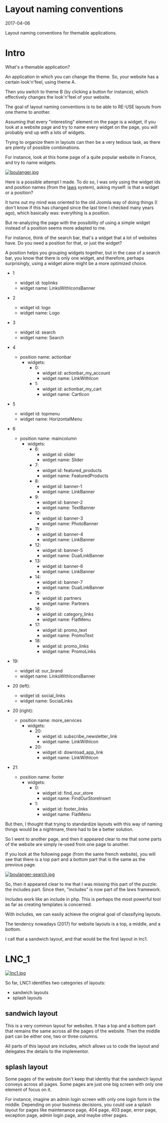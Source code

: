 Layout naming conventions
===========================
2017-04-06



Layout naming conventions for themable applications.




Intro
==========


What's a themable application?

An application in which you can change the theme.
So, your website has a certain look'n'feel, using theme A.

Then you switch to theme B (by clicking a button for instance),
which effectively changes the look'n'feel of your website.



The goal of layout naming conventions is to be able to RE-USE layouts from one theme to another.



Assuming that every "interesting" element on the page is a widget, if you look at a website page and try to name every 
widget on the page, you will probably end up with a lots of widgets.
 
Trying to organize them in layouts can then be a very tedious task, as there are plenty of possible combinations.

For instance, look at this home page of a quite popular website in France, and try to name widgets.


[![boulanger.jpg](https://s19.postimg.org/xvy02s1nn/boulanger.jpg)](https://postimg.org/image/qsq4n5w7z/)









Here is a possible attempt I made.
To do so, I was only using the widget ids and position names (from the [laws](https://github.com/lingtalfi/laws) system),
asking myself: is that a widget or a position?

It turns out my mind was oriented to the old Joomla way of doing things (I don't know if this has changed since
the last time I checked many years ago), which basically was: everything is a position.
 
But re-analyzing the page with the possibility of using a simple widget instead of a position seems more adapted to me.

For instance, think of the search bar, that's a widget that a lot of websites have.
Do you need a position for that, or just the widget?

A position helps you grouping widgets together, but in the case of a search bar, you know that there is only
one widget, and therefore, perhaps surprisingly, using a widget alone might be a more optimized choice.   



- 1
    - widget id: toplinks
    - widget name: LinksWithIconsBanner
- 2
    - widget id: logo
    - widget name: Logo
- 3
    - widget id: search
    - widget name: Search
- 4
    - position name: actionbar
        - widgets:
            - 0: 
                - widget id: actionbar_my_account
                - widget name: LinkWithIcon
            - 1: 
                - widget id: actionbar_my_cart
                - widget name: CartIcon
- 5
    - widget id: topmenu
    - widget name: HorizontalMenu
- 6
    - position name: maincolumn
        - widgets:
            - 6:
                - widget id: slider
                - widget name: Slider
            - 7: 
                - widget id: featured_products
                - widget name: FeaturedProducts
            - 8:                
                - widget id: banner-1
                - widget name: LinkBanner
            - 9:                
                - widget id: banner-2
                - widget name: TextBanner
            - 10:                
                - widget id: banner-3
                - widget name: PhotoBanner
            - 11:                
                - widget id: banner-4
                - widget name: LinkBanner
            - 12:                
                - widget id: banner-5
                - widget name: DualLinkBanner
            - 13:                
                - widget id: banner-6
                - widget name: LinkBanner
            - 14:                
                - widget id: banner-7
                - widget name: DualLinkBanner
            - 15:                
                - widget id: partners
                - widget name: Partners
            - 16:                
                - widget id: category_links
                - widget name: FlatMenu
            - 17:                
                - widget id: promo_text
                - widget name: PromoText
            - 18:                
                - widget id: promo_links
                - widget name: PromoLinks
- 19:
    - widget id: our_brand
    - widget name: LinksWithIconsBanner
- 20 (left):
    - widget id: social_links
    - widget name: SocialLinks
- 20 (right):
    - position name: more_services
        - widgets:
            - 20: 
                - widget id: subscribe_newsletter_link
                - widget name: LinkWithIcon
            - 20: 
                - widget id: download_app_link
                - widget name: LinkWithIcon
              
- 21:
    - position name: footer
        - widgets:
            - 0: 
                - widget id: find_our_store 
                - widget name: FindOurStoreInsert
            - 1: 
                - widget id: footer_links 
                - widget name: FlatMenu
            
            
            
            
            
            
            
            
But then, I thought that trying to standardize layouts with this way of naming things would be a nightmare,
there had to be a better solution.

So I went to another page, and then it appeared clear to me that some parts of the website are simply re-used
from one page to another.

If you look at the following page (from the same french website), you will see that there is a top part
and a bottom part that is the same as the previous page.


[![boulanger-search.jpg](https://s19.postimg.org/j19eols2r/boulanger-search.jpg)](https://postimg.org/image/efdag96jj/)



So, then it appeared clear to me that I was missing this part of the puzzle: the includes part.
Since then, "includes" is now part of the laws framework.

Includes work like an include in php.
This is perhaps the most powerful tool as far as creating templates is concerned.

With includes, we can easily achieve the original goal of classifying layouts.

The tendency nowadays (2017) for website layouts is a top, a middle, and a bottom.

I call that a sandwich layout, and that would be the first layout in lnc1.







LNC_1
=============


[![lnc1.jpg](https://s19.postimg.org/r9bc9ljz7/lnc1.jpg)](https://postimg.org/image/phidep0m7/)


So far, LNC1 identifies two categories of layouts:


- sandwich layouts
- splash layouts



sandwich layout
-------------

This is a very common layout for websites.
It has a top and a bottom part that remains the same across all the pages of the website.
Then the middle part can be either one, two or three columns.

All parts of this layout are includes, which allows us to code the layout and delegates the details
to the implementor.


splash layout
-------------
Some pages of the website don't keep that identity that the sandwich layout conveys across all pages.
Some pages are just one big screen with only one element of focus on it.

For instance, imagine an admin login screen with only one login form in the middle.
Depending on your business decisions, you could use a splash layout for pages like maintenance page, 404 page,
403 page, error page, exception page, admin login page, and maybe other pages.


















